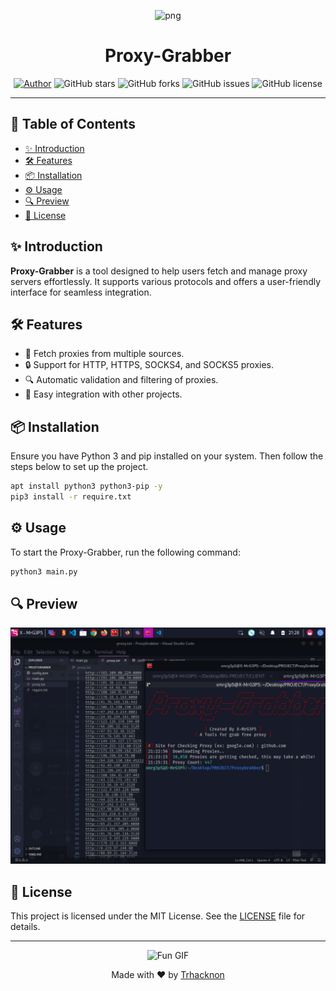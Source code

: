 <p align="center">
  <img src="https://avatars.githubusercontent.com/u/57594747?s=400&u=da1eec8bf84a62a2ca11230d358dfac0bb000bcd&v=4" alt="png" width="128" height="128"/>
</p>

<h1 align="center">Proxy-Grabber</h1>

<p align="center">
  <a href="https://github.com/MrG3P5"><img title="Author" src="https://img.shields.io/badge/Author-X Trhacknon-red.svg?style=for-the-badge&logo=github"></a>
  <img alt="GitHub stars" src="https://img.shields.io/github/stars/MrG3P5/Proxy-Grabber?style=for-the-badge">
  <img alt="GitHub forks" src="https://img.shields.io/github/forks/MrG3P5/Proxy-Grabber?style=for-the-badge">
  <img alt="GitHub issues" src="https://img.shields.io/github/issues/MrG3P5/Proxy-Grabber?style=for-the-badge">
  <img alt="GitHub license" src="https://img.shields.io/github/license/MrG3P5/Proxy-Grabber?style=for-the-badge">
</p>

---

## 🚀 Table of Contents
- [✨ Introduction](#-introduction)
- [🛠️ Features](#%EF%B8%8F-features)
- [📦 Installation](#-installation)
- [⚙️ Usage](#%EF%B8%8F-usage)
- [🔍 Preview](#-preview)
- [📜 License](#-license)

## ✨ Introduction
**Proxy-Grabber** is a tool designed to help users fetch and manage proxy servers effortlessly. It supports various protocols and offers a user-friendly interface for seamless integration.

## 🛠️ Features
- 🚀 Fetch proxies from multiple sources.
- 🔒 Support for HTTP, HTTPS, SOCKS4, and SOCKS5 proxies.
- 🔍 Automatic validation and filtering of proxies.
- 📂 Easy integration with other projects.

## 📦 Installation
Ensure you have Python 3 and pip installed on your system. Then follow the steps below to set up the project.

```sh
apt install python3 python3-pip -y
pip3 install -r require.txt
```

## ⚙️ Usage
To start the Proxy-Grabber, run the following command:

```sh
python3 main.py
```

## 🔍 Preview
![index](https://raw.githubusercontent.com/MrG3P5/Proxy-Grabber/main/Screenshot_2023-06-14_21_28_26.png)

## 📜 License
This project is licensed under the MIT License. See the [LICENSE](LICENSE) file for details.

---

<p align="center">
  <img src="https://i.gifer.com/81RG.gif" alt="Fun GIF" width="200" height="200"/>
</p>

<p align="center">
  Made with ❤️ by <a href="https://github.com/tucommenceapousser">Trhacknon</a>
</p>